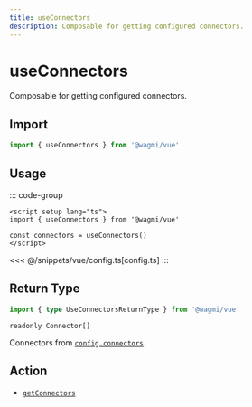 ```yaml
---
title: useConnectors
description: Composable for getting configured connectors.
---
```


# useConnectors

Composable for getting configured connectors.

## Import

```ts
import { useConnectors } from '@wagmi/vue'
```

## Usage

::: code-group
```vue [index.vue]
<script setup lang="ts">
import { useConnectors } from '@wagmi/vue'

const connectors = useConnectors()
</script>
```
<<< @/snippets/vue/config.ts[config.ts]
:::

## Return Type

```ts
import { type UseConnectorsReturnType } from '@wagmi/vue'
```

`readonly Connector[]`

Connectors from [`config.connectors`](/vue/api/createConfig#connectors-1).

## Action

- [`getConnectors`](/core/api/actions/getConnectors)
